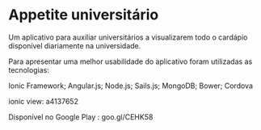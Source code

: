 # Appetite universitário
Um aplicativo para auxiliar universitários a visualizarem
  todo o cardápio disponível diariamente na universidade.

Para apresentar uma melhor usabilidade do aplicativo foram utilizadas
as tecnologias:

Ionic Framework; Angular.js; Node.js; Sails.js; MongoDB; Bower; Cordova

ionic view: a4137652

Disponível no Google Play : goo.gl/CEHK58
